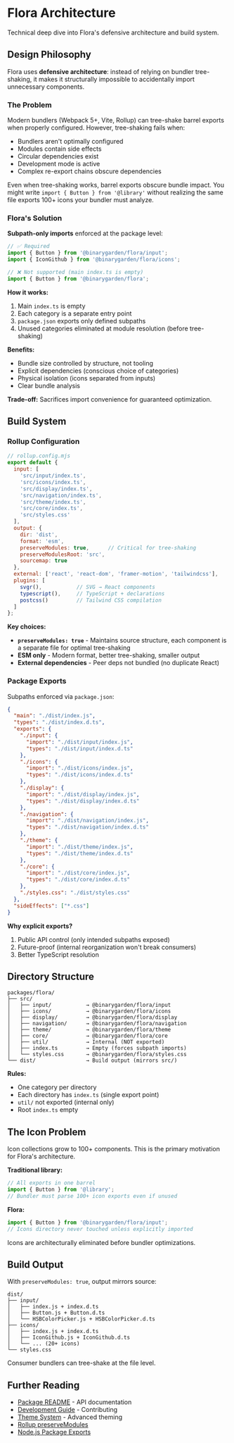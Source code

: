# Flora Architecture

Technical deep dive into Flora's defensive architecture and build system.

## Design Philosophy

Flora uses **defensive architecture**: instead of relying on bundler tree-shaking, it makes it structurally impossible to accidentally import unnecessary components.

### The Problem

Modern bundlers (Webpack 5+, Vite, Rollup) can tree-shake barrel exports when properly configured. However, tree-shaking fails when:

- Bundlers aren't optimally configured
- Modules contain side effects
- Circular dependencies exist
- Development mode is active
- Complex re-export chains obscure dependencies

Even when tree-shaking works, barrel exports obscure bundle impact. You might write `import { Button } from '@library'` without realizing the same file exports 100+ icons your bundler must analyze.

### Flora's Solution

**Subpath-only imports** enforced at the package level:

```javascript
// ✅ Required
import { Button } from '@binarygarden/flora/input';
import { IconGithub } from '@binarygarden/flora/icons';

// ❌ Not supported (main index.ts is empty)
import { Button } from '@binarygarden/flora';
```

**How it works:**
1. Main `index.ts` is empty
2. Each category is a separate entry point
3. `package.json` exports only defined subpaths
4. Unused categories eliminated at module resolution (before tree-shaking)

**Benefits:**
- Bundle size controlled by structure, not tooling
- Explicit dependencies (conscious choice of categories)
- Physical isolation (icons separated from inputs)
- Clear bundle analysis

**Trade-off:** Sacrifices import convenience for guaranteed optimization.

## Build System

### Rollup Configuration

```javascript
// rollup.config.mjs
export default {
  input: [
    'src/input/index.ts',
    'src/icons/index.ts',
    'src/display/index.ts',
    'src/navigation/index.ts',
    'src/theme/index.ts',
    'src/core/index.ts',
    'src/styles.css'
  ],
  output: {
    dir: 'dist',
    format: 'esm',
    preserveModules: true,      // Critical for tree-shaking
    preserveModulesRoot: 'src',
    sourcemap: true
  },
  external: ['react', 'react-dom', 'framer-motion', 'tailwindcss'],
  plugins: [
    svgr(),           // SVG → React components
    typescript(),     // TypeScript + declarations
    postcss()         // Tailwind CSS compilation
  ]
};
```

**Key choices:**

- **`preserveModules: true`** - Maintains source structure, each component is a separate file for optimal tree-shaking
- **ESM only** - Modern format, better tree-shaking, smaller output
- **External dependencies** - Peer deps not bundled (no duplicate React)

### Package Exports

Subpaths enforced via `package.json`:

```json
{
  "main": "./dist/index.js",
  "types": "./dist/index.d.ts",
  "exports": {
    "./input": {
      "import": "./dist/input/index.js",
      "types": "./dist/input/index.d.ts"
    },
    "./icons": {
      "import": "./dist/icons/index.js",
      "types": "./dist/icons/index.d.ts"
    },
    "./display": {
      "import": "./dist/display/index.js",
      "types": "./dist/display/index.d.ts"
    },
    "./navigation": {
      "import": "./dist/navigation/index.js",
      "types": "./dist/navigation/index.d.ts"
    },
    "./theme": {
      "import": "./dist/theme/index.js",
      "types": "./dist/theme/index.d.ts"
    },
    "./core": {
      "import": "./dist/core/index.js",
      "types": "./dist/core/index.d.ts"
    },
    "./styles.css": "./dist/styles.css"
  },
  "sideEffects": ["*.css"]
}
```

**Why explicit exports?**
1. Public API control (only intended subpaths exposed)
2. Future-proof (internal reorganization won't break consumers)
3. Better TypeScript resolution

## Directory Structure

```
packages/flora/
├── src/
│   ├── input/           → @binarygarden/flora/input
│   ├── icons/           → @binarygarden/flora/icons
│   ├── display/         → @binarygarden/flora/display
│   ├── navigation/      → @binarygarden/flora/navigation
│   ├── theme/           → @binarygarden/flora/theme
│   ├── core/            → @binarygarden/flora/core
│   ├── util/            → Internal (NOT exported)
│   ├── index.ts         → Empty (forces subpath imports)
│   └── styles.css       → @binarygarden/flora/styles.css
└── dist/                → Build output (mirrors src/)
```

**Rules:**
- One category per directory
- Each directory has `index.ts` (single export point)
- `util/` not exported (internal only)
- Root `index.ts` empty

## The Icon Problem

Icon collections grow to 100+ components. This is the primary motivation for Flora's architecture.

**Traditional library:**
```javascript
// All exports in one barrel
import { Button } from '@library';
// Bundler must parse 100+ icon exports even if unused
```

**Flora:**
```javascript
import { Button } from '@binarygarden/flora/input';
// Icons directory never touched unless explicitly imported
```

Icons are architecturally eliminated before bundler optimizations.

## Build Output

With `preserveModules: true`, output mirrors source:

```
dist/
├── input/
│   ├── index.js + index.d.ts
│   ├── Button.js + Button.d.ts
│   └── HSBColorPicker.js + HSBColorPicker.d.ts
├── icons/
│   ├── index.js + index.d.ts
│   ├── IconGithub.js + IconGithub.d.ts
│   └── ... (20+ icons)
└── styles.css
```

Consumer bundlers can tree-shake at the file level.

## Further Reading

- [Package README](../packages/flora/README.md) - API documentation
- [Development Guide](./DEVELOPMENT.md) - Contributing
- [Theme System](./THEME_SYSTEM.md) - Advanced theming
- [Rollup preserveModules](https://rollupjs.org/configuration-options/#output-preservemodules)
- [Node.js Package Exports](https://nodejs.org/api/packages.html#exports)
